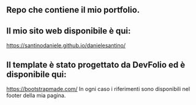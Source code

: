 ## Repo che contiene il mio portfolio.
## Il mio sito web disponibile è qui:
https://santinodaniele.github.io/danielesantino/
## Il template è stato progettato da DevFolio ed è disponibile qui: 
https://bootstrapmade.com/
In ogni caso i riferimenti sono disponibili nel footer della mia pagina.
